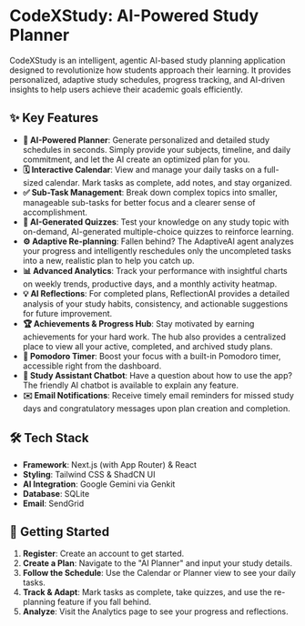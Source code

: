 # CodeXStudy: AI-Powered Study Planner

CodeXStudy is an intelligent, agentic AI-based study planning application designed to revolutionize how students approach their learning. It provides personalized, adaptive study schedules, progress tracking, and AI-driven insights to help users achieve their academic goals efficiently.

## ✨ Key Features

- **🤖 AI-Powered Planner**: Generate personalized and detailed study schedules in seconds. Simply provide your subjects, timeline, and daily commitment, and let the AI create an optimized plan for you.
- **🗓️ Interactive Calendar**: View and manage your daily tasks on a full-sized calendar. Mark tasks as complete, add notes, and stay organized.
- **✅ Sub-Task Management**: Break down complex topics into smaller, manageable sub-tasks for better focus and a clearer sense of accomplishment.
- **🧠 AI-Generated Quizzes**: Test your knowledge on any study topic with on-demand, AI-generated multiple-choice quizzes to reinforce learning.
- **⚙️ Adaptive Re-planning**: Fallen behind? The AdaptiveAI agent analyzes your progress and intelligently reschedules only the uncompleted tasks into a new, realistic plan to help you catch up.
- **📊 Advanced Analytics**: Track your performance with insightful charts on weekly trends, productive days, and a monthly activity heatmap.
- **💡 AI Reflections**: For completed plans, ReflectionAI provides a detailed analysis of your study habits, consistency, and actionable suggestions for future improvement.
- **🏆 Achievements & Progress Hub**: Stay motivated by earning achievements for your hard work. The hub also provides a centralized place to view all your active, completed, and archived study plans.
- **🍅 Pomodoro Timer**: Boost your focus with a built-in Pomodoro timer, accessible right from the dashboard.
- **💬 Study Assistant Chatbot**: Have a question about how to use the app? The friendly AI chatbot is available to explain any feature.
- **✉️ Email Notifications**: Receive timely email reminders for missed study days and congratulatory messages upon plan creation and completion.

## 🛠️ Tech Stack

- **Framework**: Next.js (with App Router) & React
- **Styling**: Tailwind CSS & ShadCN UI
- **AI Integration**: Google Gemini via Genkit
- **Database**: SQLite
- **Email**: SendGrid

## 🚀 Getting Started

1.  **Register**: Create an account to get started.
2.  **Create a Plan**: Navigate to the "AI Planner" and input your study details.
3.  **Follow the Schedule**: Use the Calendar or Planner view to see your daily tasks.
4.  **Track & Adapt**: Mark tasks as complete, take quizzes, and use the re-planning feature if you fall behind.
5.  **Analyze**: Visit the Analytics page to see your progress and reflections.
